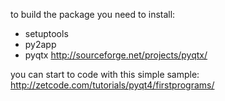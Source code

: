 to build the package you need to install:
* setuptools
* py2app
* pyqtx http://sourceforge.net/projects/pyqtx/


you can start to code with this simple sample:
http://zetcode.com/tutorials/pyqt4/firstprograms/
